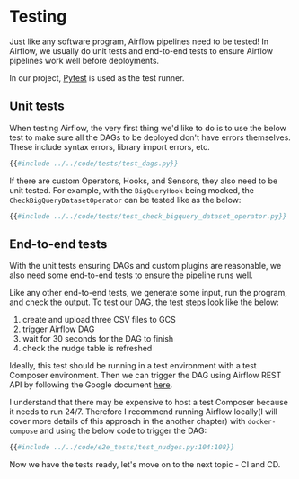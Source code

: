 # Testing

Just like any software program, Airflow pipelines need to be tested! In Airflow, we usually do unit tests and end-to-end tests to ensure Airflow pipelines work well before deployments.

In our project, [Pytest](https://docs.pytest.org/) is used as the test runner.

## Unit tests
When testing Airflow, the very first thing we'd like to do is to use the below test to make sure all the DAGs to be deployed don't have errors themselves. These include syntax errors, library import errors, etc.
```python
{{#include ../../code/tests/test_dags.py}}
```

If there are custom Operators, Hooks, and Sensors, they also need to be unit tested.
For example, with the `BigQueryHook` being mocked, the `CheckBigQueryDatasetOperator` can be tested like as the below:
```python
{{#include ../../code/tests/test_check_bigquery_dataset_operator.py}}
```

## End-to-end tests
With the unit tests ensuring DAGs and custom plugins are reasonable, we also need some end-to-end tests to ensure the pipeline runs well.

Like any other end-to-end tests, we generate some input, run the program, and check the output. To test our DAG, the test steps look like the below:

1. create and upload three CSV files to GCS
2. trigger Airflow DAG
3. wait for 30 seconds for the DAG to finish
4. check the nudge table is refreshed

Ideally, this test should be running in a test environment with a test Composer environment. Then we can trigger the DAG using Airflow REST API by following the Google document [here](https://cloud.google.com/composer/docs/access-airflow-api).

I understand that there may be expensive to host a test Composer because it needs to run 24/7. Therefore I recommend running Airflow locally(I will cover more details of this approach in the another chapter) with `docker-compose` and using the below code to trigger the DAG:
```python
{{#include ../../code/e2e_tests/test_nudges.py:104:108}}
```

Now we have the tests ready, let's move on to the next topic - CI and CD.

